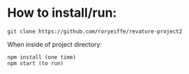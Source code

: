 # How to install/run: 
```
git clone https://github.com/roryeiffe/revature-project2
```
When inside of project directory:
```
npm install (one time)
npm start (to run)
```
